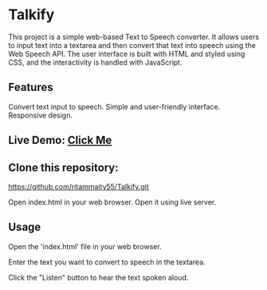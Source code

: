 # Talkify

This project is a simple web-based Text to Speech converter. It allows users to input text into a textarea and then convert that text into speech using the Web Speech API. The user interface is built with HTML and styled using CSS, and the interactivity is handled with JavaScript.

## Features

Convert text input to speech.
Simple and user-friendly interface.
Responsive design.


## Live Demo: [Click Me](https://ritammaity55.github.io/Talkify/)



## Clone this repository: 
https://github.com/ritammaity55/Talkify.git

Open index.html in your web browser. Open it using live server.

## Usage

Open the 'index.html' file in your web browser.

Enter the text you want to convert to speech in the textarea.

Click the "Listen" button to hear the text spoken aloud.